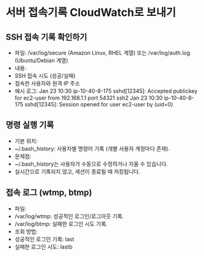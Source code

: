 # 서버 접속기록 CloudWatch로 보내기

## SSH 접속 기록 확인하기
-	파일: /var/log/secure (Amazon Linux, RHEL 계열) 또는 /var/log/auth.log (Ubuntu/Debian 계열)
-	내용:
-	SSH 접속 시도 (성공/실패)
-	접속한 사용자와 원격 IP 주소
-	예시 로그:
Jan 23 10:30 ip-10-40-8-175 sshd[12345]: Accepted publickey for ec2-user from 192.168.1.1 port 54321 ssh2
Jan 23 10:30 ip-10-40-8-175 sshd[12345]: Session opened for user ec2-user by (uid=0)

## 명령 실행 기록
-	기본 위치:
  -	~/.bash_history: 사용자별 명령어 기록 (개별 사용자 계정마다 존재).
-	문제점:
  -	~/.bash_history는 사용자가 수동으로 수정하거나 지울 수 있습니다.
  -	실시간으로 기록되지 않고, 세션이 종료될 때 저장됩니다.


## 접속 로그 (wtmp, btmp)
-	파일:
  -	/var/log/wtmp: 성공적인 로그인/로그아웃 기록.
  -	/var/log/btmp: 실패한 로그인 시도 기록.
-	조회 방법:
  -	성공적인 로그인 기록: last
  - 실패한 로그인 시도: lastb